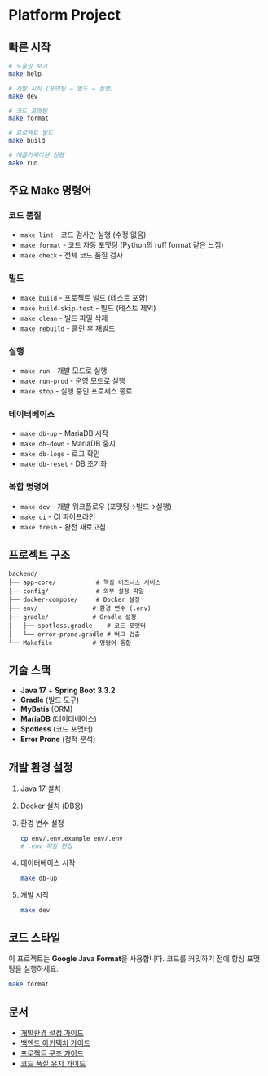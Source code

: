 # Platform Project

## 빠른 시작

```bash
# 도움말 보기
make help

# 개발 시작 (포맷팅 → 빌드 → 실행)
make dev

# 코드 포맷팅
make format

# 프로젝트 빌드
make build

# 애플리케이션 실행
make run
```

## 주요 Make 명령어

### 코드 품질
- `make lint` - 코드 검사만 실행 (수정 없음)
- `make format` - 코드 자동 포맷팅 (Python의 ruff format 같은 느낌)
- `make check` - 전체 코드 품질 검사

### 빌드
- `make build` - 프로젝트 빌드 (테스트 포함)
- `make build-skip-test` - 빌드 (테스트 제외)
- `make clean` - 빌드 파일 삭제
- `make rebuild` - 클린 후 재빌드

### 실행
- `make run` - 개발 모드로 실행
- `make run-prod` - 운영 모드로 실행
- `make stop` - 실행 중인 프로세스 종료

### 데이터베이스
- `make db-up` - MariaDB 시작
- `make db-down` - MariaDB 중지
- `make db-logs` - 로그 확인
- `make db-reset` - DB 초기화

### 복합 명령어
- `make dev` - 개발 워크플로우 (포맷팅→빌드→실행)
- `make ci` - CI 파이프라인
- `make fresh` - 완전 새로고침

## 프로젝트 구조

```
backend/
├── app-core/           # 핵심 비즈니스 서비스
├── config/             # 외부 설정 파일
├── docker-compose/     # Docker 설정
├── env/               # 환경 변수 (.env)
├── gradle/            # Gradle 설정
│   ├── spotless.gradle    # 코드 포맷터
│   └── error-prone.gradle # 버그 검출
└── Makefile           # 명령어 통합
```

## 기술 스택

- **Java 17** + **Spring Boot 3.3.2**
- **Gradle** (빌드 도구)
- **MyBatis** (ORM)
- **MariaDB** (데이터베이스)
- **Spotless** (코드 포맷터)
- **Error Prone** (정적 분석)

## 개발 환경 설정

1. Java 17 설치
2. Docker 설치 (DB용)
3. 환경 변수 설정
   ```bash
   cp env/.env.example env/.env
   # .env 파일 편집
   ```

4. 데이터베이스 시작
   ```bash
   make db-up
   ```

5. 개발 시작
   ```bash
   make dev
   ```

## 코드 스타일

이 프로젝트는 **Google Java Format**을 사용합니다.
코드를 커밋하기 전에 항상 포맷팅을 실행하세요:

```bash
make format
```

## 문서

- [개발환경 설정 가이드](docs/개발환경_설정_가이드.md)
- [백엔드 아키텍처 가이드](docs/백엔드_아키텍처_가이드.md)
- [프로젝트 구조 가이드](docs/프로젝트_구조_가이드.md)
- [코드 품질 유지 가이드](docs/코드_품질_유지_가이드.md)
